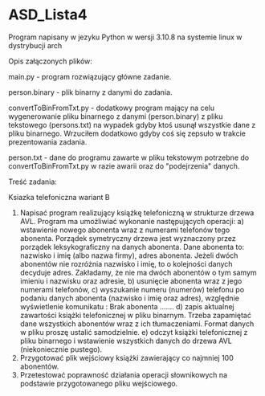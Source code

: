 # ASD_Lista4

Program napisany w jezyku Python w wersji 3.10.8 na systemie linux w dystrybucji arch



Opis załączonych plików:

main.py - program rozwiązujący główne zadanie.

person.binary - plik binarny z danymi do zadania.

convertToBinFromTxt.py - dodatkowy program mający na celu wygenerowanie pliku binarnego z danymi (person.binary) z pliku tekstowego (persons.txt) na wypadek gdyby ktoś usunął wszystkie dane z pliku binarnego. Wrzuciłem dodatkowo gdyby coś się zepsuło w trakcie prezentowania zadania.

person.txt - dane do programu zawarte w pliku tekstowym potrzebne do convertToBinFromTxt.py w razie awarii oraz do "podejrzenia" danych.



Treść zadania:

Ksiazka telefoniczna wariant B

1. Napisać program realizujący książkę telefoniczną w strukturze drzewa AVL.
Program ma umożliwiać wykonanie następujących operacji:
a) wstawienie nowego abonenta wraz z numerami telefonów tego abonenta. Porządek
symetryczny drzewa jest wyznaczony przez porządek leksykograficzny na danych
abonenta. Dane abonenta to: nazwisko i imię (albo nazwa firmy), adres abonenta. Jeżeli
dwóch abonentów nie rozróżnia nazwisko i imię, to o kolejności danych decyduje adres.
Zakładamy, że nie ma dwóch abonentów o tym samym imieniu i nazwisku oraz adresie,
b) usunięcie abonenta wraz z jego numerami telefonów,
c) wyszukanie numeru (numerów) telefonu po podaniu danych abonenta (nazwisko i imię
oraz adres), względnie wyświetlenie komunikatu : Brak abonenta .......
d) zapis aktualnej zawartości książki telefonicznej w pliku binarnym. Trzeba zapamiętać
dane wszystkich abonentów wraz z ich tłumaczeniami. Format danych w pliku proszę
ustalić samodzielnie.
e) odczyt książki telefonicznej z pliku binarnego i wstawienie wszystkich danych do
drzewa AVL (niekoniecznie pustego).
2. Przygotować plik wejściowy książki zawierający co najmniej 100 abonentów.
3. Przetestować poprawność działania operacji słownikowych na podstawie przygotowanego
pliku wejściowego.
